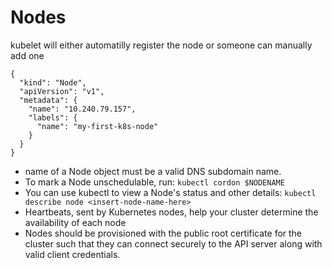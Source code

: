 # Nodes
kubelet will either automatilly register the node or someone can manually add one
```
{
  "kind": "Node",
  "apiVersion": "v1",
  "metadata": {
    "name": "10.240.79.157",
    "labels": {
      "name": "my-first-k8s-node"
    }
  }
}
```
- name of a Node object must be a valid DNS subdomain name.
- To mark a Node unschedulable, run:
  ```kubectl cordon $NODENAME```
- You can use kubectl to view a Node's status and other details:
  ```kubectl describe node <insert-node-name-here>```
- Heartbeats, sent by Kubernetes nodes, help your cluster determine the availability of each node
- Nodes should be provisioned with the public root certificate for the cluster such that they can connect securely to the API server along with valid client credentials.
